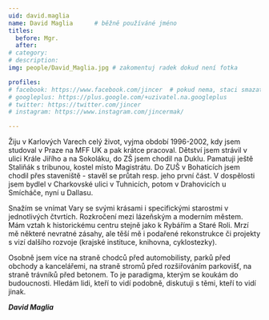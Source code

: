 ```yaml
---
uid: david.maglia
name: David Maglia  	# běžně používáné jméno
titles:
  before: Mgr.
  after: 
# category:
# description: 
img: people/David_Maglia.jpg # zakomentuj radek dokud není fotka

profiles:
# facebook: https://www.facebook.com/jincer  # pokud nema, staci smazat tuto radku
# googleplus: https://plus.google.com/+uzivatel.na.googleplus
# twitter: https://twitter.com/jincer
# instagram: https://www.instagram.com/jincermak/ 

---
```

Žiju v Karlových Varech celý život, vyjma období 1996-2002, kdy jsem studoval v Praze na MFF UK a pak krátce pracoval. Dětství jsem strávil v ulici Krále Jiřího a na Sokoláku, do ZŠ jsem chodil na Duklu. Pamatuji ještě Staliňák s tribunou, kostel místo Magistrátu. Do ZUŠ v Bohaticích jsem chodil přes staveniště - stavěl se průtah resp. jeho první část. V dospělosti jsem bydlel v Charkovské ulici v Tuhnicích, potom v Drahovicích u Smícháče, nyní u Dallasu.

Snažím se vnímat Vary se svými krásami i specifickými starostmi v jednotlivých čtvrtích. Rozkročení mezi lázeňským a moderním městem. Mám vztah k historickému centru stejně jako k Rybářím a Staré Roli. Mrzí mě některé nevratné zásahy, ale těší mě i podařené rekonstrukce či projekty s vizí dalšího rozvoje (krajské instituce, knihovna, cyklostezky).

Osobně jsem více na straně chodců před automobilisty, parků před obchody a kancelářemi, na straně stromů před rozšiřováním parkovišť, na straně trávníků před betonem. To je paradigma, kterým se koukám do budoucnosti. Hledám lidi, kteří to vidí podobně, diskutuji s těmi, kteří to vidí jinak.

***David Maglia***

